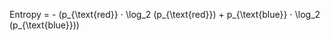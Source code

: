 Entropy = - (p_{\text{red}} ⋅ \log_2 (p_{\text{red}}) + p_{\text{blue}} ⋅ \log_2 (p_{\text{blue}}))
